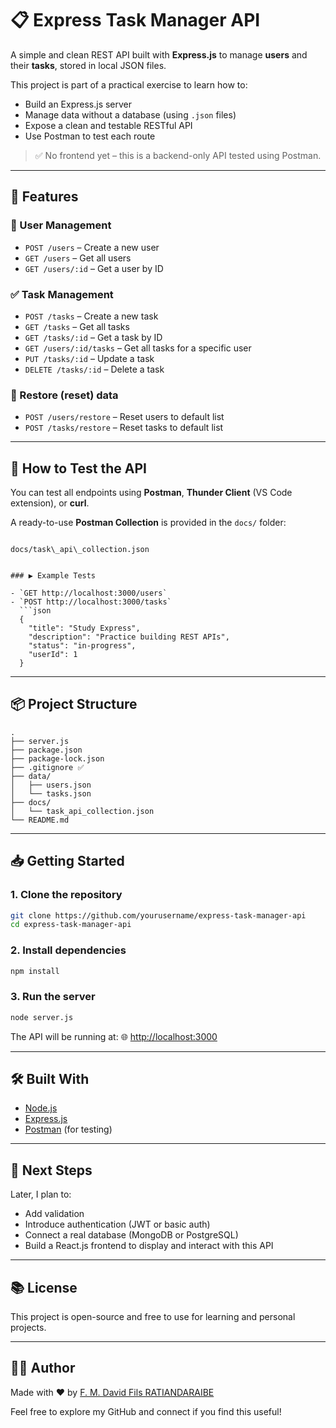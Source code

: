 # 📋 Express Task Manager API

A simple and clean REST API built with **Express.js** to manage **users** and their **tasks**, stored in local JSON files.

This project is part of a practical exercise to learn how to:
- Build an Express.js server
- Manage data without a database (using `.json` files)
- Expose a clean and testable RESTful API
- Use Postman to test each route

> ✅ No frontend yet – this is a backend-only API tested using Postman.

---

## 🚀 Features

### 👤 User Management
- `POST /users` – Create a new user
- `GET /users` – Get all users
- `GET /users/:id` – Get a user by ID

### ✅ Task Management
- `POST /tasks` – Create a new task
- `GET /tasks` – Get all tasks
- `GET /tasks/:id` – Get a task by ID
- `GET /users/:id/tasks` – Get all tasks for a specific user
- `PUT /tasks/:id` – Update a task
- `DELETE /tasks/:id` – Delete a task

### 🔄 Restore (reset) data
- `POST /users/restore` – Reset users to default list
- `POST /tasks/restore` – Reset tasks to default list

---

## 🧪 How to Test the API

You can test all endpoints using **Postman**, **Thunder Client** (VS Code extension), or **curl**.

A ready-to-use **Postman Collection** is provided in the `docs/` folder:

```

docs/task\_api\_collection.json


### ▶️ Example Tests

- `GET http://localhost:3000/users`
- `POST http://localhost:3000/tasks`  
  ```json
  {
    "title": "Study Express",
    "description": "Practice building REST APIs",
    "status": "in-progress",
    "userId": 1
  }
````

---

## 📦 Project Structure

```
.
├── server.js
├── package.json
├── package-lock.json
├── .gitignore ✅
├── data/
│   ├── users.json
│   └── tasks.json
├── docs/
│   └── task_api_collection.json
└── README.md

```

---

## 📥 Getting Started

### 1. Clone the repository

```bash
git clone https://github.com/yourusername/express-task-manager-api
cd express-task-manager-api
```

### 2. Install dependencies

```bash
npm install
```

### 3. Run the server

```bash
node server.js
```

The API will be running at:
🌐 [http://localhost:3000](http://localhost:3000)

---

## 🛠️ Built With

* [Node.js](https://nodejs.org/)
* [Express.js](https://expressjs.com/)
* [Postman](https://www.postman.com/) (for testing)

---

## 🎯 Next Steps

Later, I plan to:

* Add validation
* Introduce authentication (JWT or basic auth)
* Connect a real database (MongoDB or PostgreSQL)
* Build a React.js frontend to display and interact with this API

---

## 📚 License

This project is open-source and free to use for learning and personal projects.

---

## 👨‍💻 Author

Made with ❤️ by [F. M. David Fils RATIANDARAIBE](https://github.com/DavFilsDev)

Feel free to explore my GitHub and connect if you find this useful!


